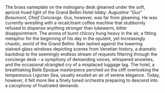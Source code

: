 The brass nameplate on the mahogany desk gleamed under the soft, apricot-hued light of the Grand Bellini Hotel lobby: *Augustine "Gus" Beaumont, Chief Concierge*.  Gus, however, was far from gleaming. He was currently wrestling with a recalcitrant coffee machine that stubbornly refused to dispense anything stronger than lukewarm, bitter disappointment.  The aroma of burnt chicory hung heavy in the air, a fitting metaphor for the beginning of his day in the opulent, yet increasingly chaotic, world of the Grand Bellini.  Rain lashed against the towering stained-glass windows depicting scenes from Venetian history, a dramatic backdrop to the seemingly endless stream of requests filtering through the concierge desk – a symphony of demanding voices, whispered anxieties, and the occasional strangled cry of a misplaced luggage tag. The hotel, a breathtaking Belle Époque masterpiece perched on the cliff overlooking the tempestuous Ligurian Sea, usually exuded an air of serene elegance. Today, however, it felt more like a finely tuned orchestra preparing to descend into a cacophony of frustrated demands.
